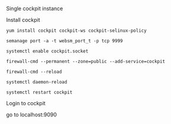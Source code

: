 Single cockpit instance

Install cockpit

```
yum install cockpit cockpit-ws cockpit-selinux-policy

semanage port -a -t websm_port_t -p tcp 9999

systemctl enable cockpit.socket

firewall-cmd --permanent --zone=public --add-service=cockpit

firewall-cmd --reload

systemctl daemon-reload

systemctl restart cockpit
```

Login to cockpit

go to localhost:9090
